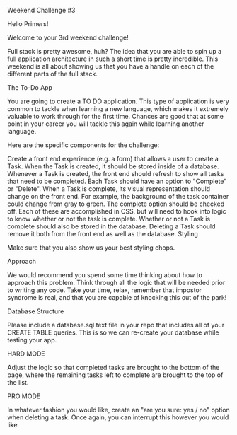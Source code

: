 Weekend Challenge #3

Hello Primers!

Welcome to your 3rd weekend challenge!

Full stack is pretty awesome, huh? The idea that you are able to spin up a full application architecture in such a short time is pretty incredible. This weekend is all about showing us that you have a handle on each of the different parts of the full stack.

The To-Do App

You are going to create a TO DO application. This type of application is very common to tackle when learning a new language, which makes it extremely valuable to work through for the first time. Chances are good that at some point in your career you will tackle this again while learning another language.

Here are the specific components for the challenge:

Create a front end experience (e.g. a form) that allows a user to create a Task.
When the Task is created, it should be stored inside of a database.
Whenever a Task is created, the front end should refresh to show all tasks that need to be completed.
Each Task should have an option to "Complete" or "Delete".
When a Task is complete, its visual representation should change on the front end. For example, the background of the task container could change from gray to green. The complete option should be checked off. Each of these are accomplished in CSS, but will need to hook into logic to know whether or not the task is complete.
Whether or not a Task is complete should also be stored in the database.
Deleting a Task should remove it both from the front end as well as the database.
Styling

Make sure that you also show us your best styling chops.

Approach

We would recommend you spend some time thinking about how to approach this problem. Think through all the logic that will be needed prior to writing any code. Take your time, relax, remember that impostor syndrome is real, and that you are capable of knocking this out of the park!

Database Structure

Please include a database.sql text file in your repo that includes all of your CREATE TABLE queries. This is so we can re-create your database while testing your app.

HARD MODE

Adjust the logic so that completed tasks are brought to the bottom of the page, where the remaining tasks left to complete are brought to the top of the list.

PRO MODE

In whatever fashion you would like, create an "are you sure: yes / no" option when deleting a task. Once again, you can interrupt this however you would like.

